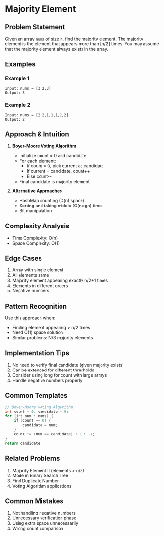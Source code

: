# Majority Element

## Problem Statement

Given an array `nums` of size n, find the majority element. The majority element is the element that appears more than ⌊n/2⌋ times. You may assume that the majority element always exists in the array.

## Examples

### Example 1

```
Input: nums = [3,2,3]
Output: 3
```

### Example 2

```
Input: nums = [2,2,1,1,1,2,2]
Output: 2
```

## Approach & Intuition

1. **Boyer-Moore Voting Algorithm**

   - Initialize count = 0 and candidate
   - For each element:
     - If count = 0, pick current as candidate
     - If current = candidate, count++
     - Else count--
   - Final candidate is majority element

2. **Alternative Approaches**
   - HashMap counting (O(n) space)
   - Sorting and taking middle (O(nlogn) time)
   - Bit manipulation

## Complexity Analysis

- Time Complexity: O(n)
- Space Complexity: O(1)

## Edge Cases

1. Array with single element
2. All elements same
3. Majority element appearing exactly n/2+1 times
4. Elements in different orders
5. Negative numbers

## Pattern Recognition

Use this approach when:

- Finding element appearing > n/2 times
- Need O(1) space solution
- Similar problems: N/3 majority elements

## Implementation Tips

1. No need to verify final candidate (given majority exists)
2. Can be extended for different thresholds
3. Consider using long for count with large arrays
4. Handle negative numbers properly

## Common Templates

```java
// Boyer-Moore Voting Algorithm
int count = 0, candidate = 0;
for (int num : nums) {
    if (count == 0) {
        candidate = num;
    }
    count += (num == candidate) ? 1 : -1;
}
return candidate;
```

## Related Problems

1. Majority Element II (elements > n/3)
2. Mode in Binary Search Tree
3. Find Duplicate Number
4. Voting Algorithm applications

## Common Mistakes

1. Not handling negative numbers
2. Unnecessary verification phase
3. Using extra space unnecessarily
4. Wrong count comparison
